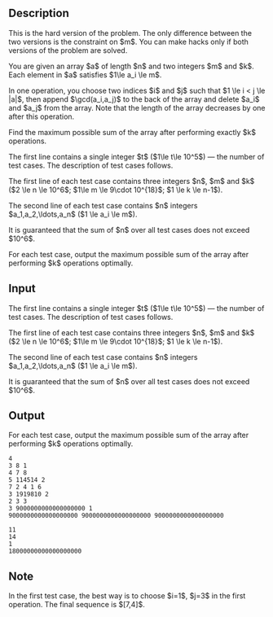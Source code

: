 ## Description

<div><p><span class="tex-font-style-bf">This is the hard version of the problem. The only difference between the two versions is the constraint on $m$. You can make hacks only if both versions of the problem are solved.</span></p><p>You are given an array $a$ of length $n$ and two integers $m$ and $k$. Each element in $a$ satisfies $1\le a_i \le m$.</p><p>In one operation, you choose two indices $i$ and $j$ such that $1 \le i &lt; j \le |a|$, then append $\gcd(a_i,a_j)$ to the back of the array and delete $a_i$ and $a_j$ from the array. Note that the length of the array decreases by one after this operation.</p><p>Find the maximum possible sum of the array after performing <span class="tex-font-style-bf">exactly</span> $k$ operations.</p></div><div class="input-specification"><p>The first line contains a single integer $t$ ($1\le t\le 10^5$)&nbsp;— the number of test cases. The description of test cases follows.</p><p>The first line of each test case contains three integers $n$, $m$ and $k$ ($2 \le n \le 10^6$; $1\le m \le 9\cdot 10^{18}$; $1 \le k \le n-1$).</p><p>The second line of each test case contains $n$ integers $a_1,a_2,\ldots,a_n$ ($1 \le a_i \le m$).</p><p>It is guaranteed that the sum of $n$ over all test cases does not exceed $10^6$.</p></div><div class="output-specification"><p>For each test case, output the maximum possible sum of the array after performing $k$ operations optimally.</p></div>

## Input

<p>The first line contains a single integer $t$ ($1\le t\le 10^5$)&nbsp;— the number of test cases. The description of test cases follows.</p><p>The first line of each test case contains three integers $n$, $m$ and $k$ ($2 \le n \le 10^6$; $1\le m \le 9\cdot 10^{18}$; $1 \le k \le n-1$).</p><p>The second line of each test case contains $n$ integers $a_1,a_2,\ldots,a_n$ ($1 \le a_i \le m$).</p><p>It is guaranteed that the sum of $n$ over all test cases does not exceed $10^6$.</p>

## Output

<p>For each test case, output the maximum possible sum of the array after performing $k$ operations optimally.</p>





```input1|2,3,6,7
4
3 8 1
4 7 8
5 114514 2
7 2 4 1 6
3 1919810 2
2 3 3
3 9000000000000000000 1
9000000000000000000 9000000000000000000 9000000000000000000
```




```output1
11
14
1
18000000000000000000
```



## Note

<p>In the first test case, the best way is to choose $i=1$, $j=3$ in the first operation. The final sequence is $[7,4]$.</p>
